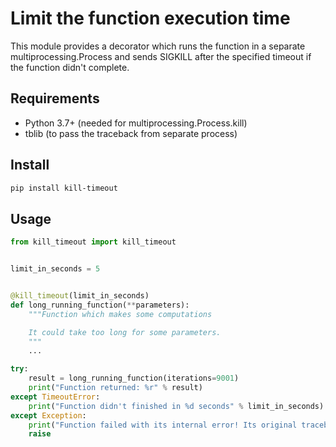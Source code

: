 Limit the function execution time
=================================

This module provides a decorator which runs the function in a separate
multiprocessing.Process and sends SIGKILL after the specified timeout if the
function didn't complete.

Requirements
------------

* Python 3.7+ (needed for multiprocessing.Process.kill)
* tblib (to pass the traceback from separate process)

Install
-------

```bash
pip install kill-timeout
```

Usage
-----

```python
from kill_timeout import kill_timeout


limit_in_seconds = 5


@kill_timeout(limit_in_seconds)
def long_running_function(**parameters):
    """Function which makes some computations

    It could take too long for some parameters.
    """
    ...

try:
    result = long_running_function(iterations=9001)
    print("Function returned: %r" % result)
except TimeoutError:
    print("Function didn't finished in %d seconds" % limit_in_seconds)
except Exception:
    print("Function failed with its internal error! Its original traceback:")
    raise
```
